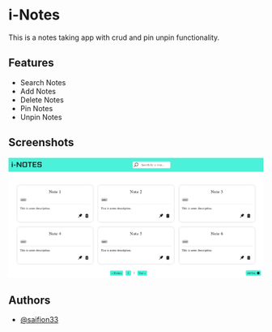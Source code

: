 
# i-Notes

This is a notes taking app with crud and pin unpin functionality.



## Features

- Search Notes
- Add Notes
- Delete Notes
- Pin Notes
- Unpin Notes


## Screenshots

![App Screenshot](https://github.com/saifion33/notes-app/blob/master/public/i-Notes-screenshot.png)


## Authors

- [@saifion33](https://www.github.com/saifion33)
